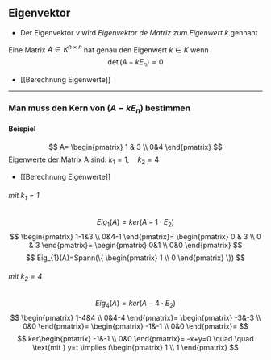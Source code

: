 ## Eigenvektor
- Der Eigenvektor $v$ wird *Eigenvektor de Matriz zum Eigenwert* $k$ gennant

Eine Matrix $A \in K^{n\times n}$ hat genau den Eigenwert $k \in K$ wenn
$$
\det(A-kE_{n})=0
$$
- [[Berechnung Eigenwerte]]

---

### Man muss den Kern von $(A-kE_{n})$ bestimmen
#### Beispiel

$$
A=
\begin{pmatrix}
1 & 3 \\
0&4
\end{pmatrix}
$$
$\text{ Eigenwerte der Matrix A sind: } k_{1}=1, \quad k_{2}=4$
- [[Berechnung Eigenwerte]]

###### mit $k_{1}=1$
$$
Eig_{1}(A)=ker(A-1\cdot E_{2})
$$
$$
\begin{pmatrix}
1-1&3 \\
0&4-1
\end{pmatrix}=
\begin{pmatrix}
0 & 3 \\
0 & 3
\end{pmatrix}=
\begin{pmatrix}
0&1 \\
0&0
\end{pmatrix}
$$
$$
Eig_{1}(A)=Spann(\{ \begin{pmatrix}
1 \\
0
\end{pmatrix} \})
$$
###### mit $k_{2}=4$
$$
Eig_{4}(A)=ker(A-4\cdot E_{2})
$$$$
\begin{pmatrix}
1-4&4 \\
0&4-4
\end{pmatrix}=
\begin{pmatrix}
-3&-3 \\
0&0
\end{pmatrix}=
\begin{pmatrix}
-1&-1 \\
0&0
\end{pmatrix}=
$$
$$
ker\begin{pmatrix}
-1&-1 \\
0&0
\end{pmatrix}=
-x+y=0 \quad \quad \text{mit } y=t \implies t\begin{pmatrix}
1 \\
1
\end{pmatrix}
$$
